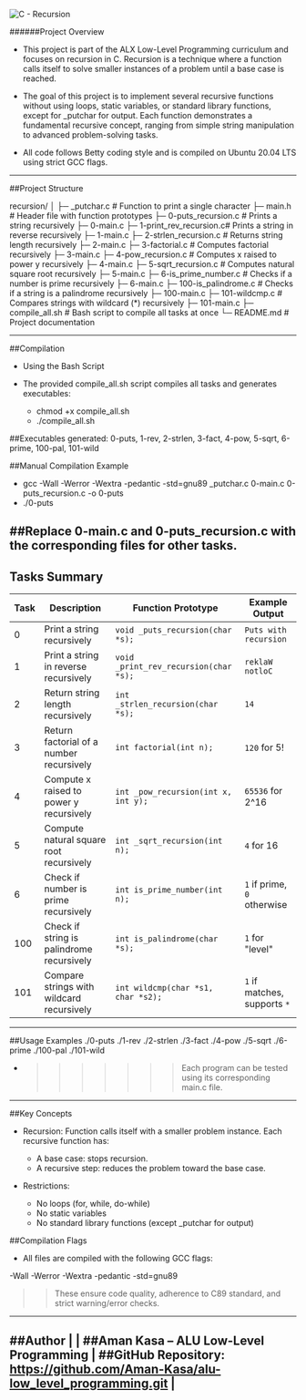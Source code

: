 ![C - Recursion](https://imgs.search.brave.com/Z9PgVQ0oevafqX1xLwntK5ygQc-JO1ovBhhcAvKCHuY/rs:fit:500:0:1:0/g:ce/aHR0cHM6Ly93d3cu/ZnJlZWNvZGVjYW1w/Lm9yZy9uZXdzL2Nv/bnRlbnQvaW1hZ2Vz/L3NpemUvdzIwMDAv/MjAyMS8wNy9yZWN1/cnNpb24ucG5n)

######Project Overview

- This project is part of the ALX Low-Level Programming curriculum and focuses on recursion in C. Recursion is a technique where a function calls itself to solve smaller instances of a problem until a base case is reached.

- The goal of this project is to implement several recursive functions without using loops, static variables, or standard library functions, except for _putchar for output. Each function demonstrates a fundamental recursive concept, ranging from simple string manipulation to advanced problem-solving tasks.

- All code follows Betty coding style and is compiled on Ubuntu 20.04 LTS using strict GCC flags.
-------------------------------------------------------------------------------------------------------------------------------
##Project Structure

recursion/
│
├─ _putchar.c             # Function to print a single character
├─ main.h                 # Header file with function prototypes
├─ 0-puts_recursion.c     # Prints a string recursively
├─ 0-main.c
├─ 1-print_rev_recursion.c# Prints a string in reverse recursively
├─ 1-main.c
├─ 2-strlen_recursion.c   # Returns string length recursively
├─ 2-main.c
├─ 3-factorial.c          # Computes factorial recursively
├─ 3-main.c
├─ 4-pow_recursion.c      # Computes x raised to power y recursively
├─ 4-main.c
├─ 5-sqrt_recursion.c     # Computes natural square root recursively
├─ 5-main.c
├─ 6-is_prime_number.c    # Checks if a number is prime recursively
├─ 6-main.c
├─ 100-is_palindrome.c    # Checks if a string is a palindrome recursively
├─ 100-main.c
├─ 101-wildcmp.c          # Compares strings with wildcard (*) recursively
├─ 101-main.c
├─ compile_all.sh         # Bash script to compile all tasks at once
└─ README.md              # Project documentation

--------------------------------------------------------------------------------------------------------------------------------
##Compilation
- Using the Bash Script

- The provided compile_all.sh script compiles all tasks and generates executables:
	- chmod +x compile_all.sh
	- ./compile_all.sh


##Executables generated:
0-puts, 1-rev, 2-strlen, 3-fact, 4-pow, 5-sqrt, 6-prime, 100-pal, 101-wild

##Manual Compilation Example
- gcc -Wall -Werror -Wextra -pedantic -std=gnu89 _putchar.c 0-main.c 0-puts_recursion.c -o 0-puts
- ./0-puts

##Replace 0-main.c and 0-puts_recursion.c with the corresponding files for other tasks.
-----------------------------------------------------------------------------------------------------------------------------

## Tasks Summary

| Task | Description                                | Function Prototype                     | Example Output            |
|------|-------------------------------------------|---------------------------------------|---------------------------|
| 0    | Print a string recursively                 | `void _puts_recursion(char *s);`      | `Puts with recursion`     |
| 1    | Print a string in reverse recursively     | `void _print_rev_recursion(char *s);` | `reklaW notloC`           |
| 2    | Return string length recursively           | `int _strlen_recursion(char *s);`     | `14`                      |
| 3    | Return factorial of a number recursively  | `int factorial(int n);`               | `120` for 5!              |
| 4    | Compute x raised to power y recursively   | `int _pow_recursion(int x, int y);`   | `65536` for 2^16          |
| 5    | Compute natural square root recursively   | `int _sqrt_recursion(int n);`         | `4` for 16                |
| 6    | Check if number is prime recursively      | `int is_prime_number(int n);`         | `1` if prime, `0` otherwise|
| 100  | Check if string is palindrome recursively| `int is_palindrome(char *s);`         | `1` for "level"           |
| 101  | Compare strings with wildcard recursively | `int wildcmp(char *s1, char *s2);`   | `1` if matches, supports `*` |
--------------------------------------------------------------------------------------------------------------------------------

##Usage Examples
./0-puts
./1-rev
./2-strlen
./3-fact
./4-pow
./5-sqrt
./6-prime
./100-pal
./101-wild

- >>>>>>>Each program can be tested using its corresponding main.c file.
-----------------------------------------------------------------------------------------------------------------------------------
##Key Concepts
- Recursion: Function calls itself with a smaller problem instance. Each recursive function has:
	- A base case: stops recursion.
	- A recursive step: reduces the problem toward the base case.

- Restrictions:
	- No loops (for, while, do-while)
	- No static variables
	- No standard library functions (except _putchar for output)

##Compilation Flags

- All files are compiled with the following GCC flags:

-Wall -Werror -Wextra -pedantic -std=gnu89

>> These ensure code quality, adherence to C89 standard, and strict warning/error checks.

-------------------------------------------------------------------------------------------------
##Author											|
												|
##Aman Kasa – ALU Low-Level Programming								|
##GitHub Repository: https://github.com/Aman-Kasa/alu-low_level_programming.git			|
-------------------------------------------------------------------------------------------------
